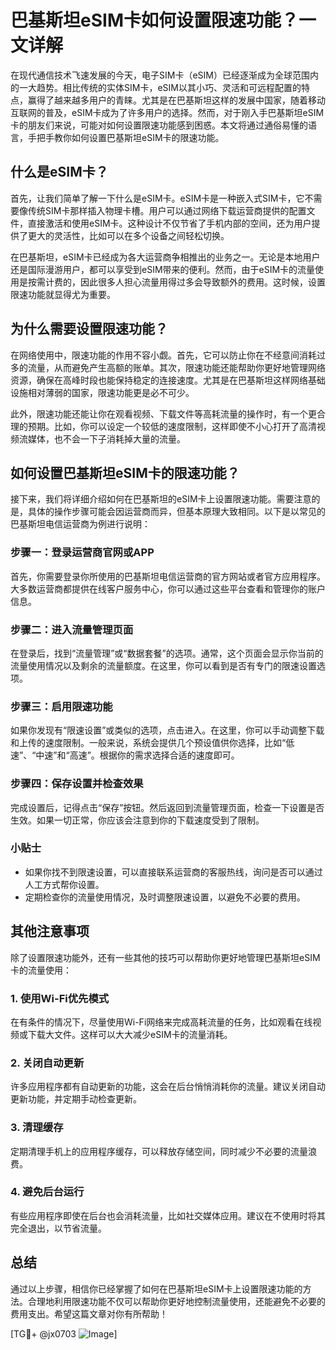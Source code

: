 # 巴基斯坦eSIM卡如何设置限速功能？一文详解

在现代通信技术飞速发展的今天，电子SIM卡（eSIM）已经逐渐成为全球范围内的一大趋势。相比传统的实体SIM卡，eSIM以其小巧、灵活和可远程配置的特点，赢得了越来越多用户的青睐。尤其是在巴基斯坦这样的发展中国家，随着移动互联网的普及，eSIM卡成为了许多用户的选择。然而，对于刚入手巴基斯坦eSIM卡的朋友们来说，可能对如何设置限速功能感到困惑。本文将通过通俗易懂的语言，手把手教你如何设置巴基斯坦eSIM卡的限速功能。

## 什么是eSIM卡？

首先，让我们简单了解一下什么是eSIM卡。eSIM卡是一种嵌入式SIM卡，它不需要像传统SIM卡那样插入物理卡槽。用户可以通过网络下载运营商提供的配置文件，直接激活和使用eSIM卡。这种设计不仅节省了手机内部的空间，还为用户提供了更大的灵活性，比如可以在多个设备之间轻松切换。

在巴基斯坦，eSIM卡已经成为各大运营商争相推出的业务之一。无论是本地用户还是国际漫游用户，都可以享受到eSIM带来的便利。然而，由于eSIM卡的流量使用是按需计费的，因此很多人担心流量用得过多会导致额外的费用。这时候，设置限速功能就显得尤为重要。

## 为什么需要设置限速功能？

在网络使用中，限速功能的作用不容小觑。首先，它可以防止你在不经意间消耗过多的流量，从而避免产生高额的账单。其次，限速功能还能帮助你更好地管理网络资源，确保在高峰时段也能保持稳定的连接速度。尤其是在巴基斯坦这样网络基础设施相对薄弱的国家，限速功能更是必不可少。

此外，限速功能还能让你在观看视频、下载文件等高耗流量的操作时，有一个更合理的预期。比如，你可以设定一个较低的速度限制，这样即使不小心打开了高清视频流媒体，也不会一下子消耗掉大量的流量。

## 如何设置巴基斯坦eSIM卡的限速功能？

接下来，我们将详细介绍如何在巴基斯坦的eSIM卡上设置限速功能。需要注意的是，具体的操作步骤可能会因运营商而异，但基本原理大致相同。以下是以常见的巴基斯坦电信运营商为例进行说明：

### 步骤一：登录运营商官网或APP

首先，你需要登录你所使用的巴基斯坦电信运营商的官方网站或者官方应用程序。大多数运营商都提供在线客户服务中心，你可以通过这些平台查看和管理你的账户信息。

### 步骤二：进入流量管理页面

在登录后，找到“流量管理”或“数据套餐”的选项。通常，这个页面会显示你当前的流量使用情况以及剩余的流量额度。在这里，你可以看到是否有专门的限速设置选项。

### 步骤三：启用限速功能

如果你发现有“限速设置”或类似的选项，点击进入。在这里，你可以手动调整下载和上传的速度限制。一般来说，系统会提供几个预设值供你选择，比如“低速”、“中速”和“高速”。根据你的需求选择合适的速度即可。

### 步骤四：保存设置并检查效果

完成设置后，记得点击“保存”按钮。然后返回到流量管理页面，检查一下设置是否生效。如果一切正常，你应该会注意到你的下载速度受到了限制。

### 小贴士

- 如果你找不到限速设置，可以直接联系运营商的客服热线，询问是否可以通过人工方式帮你设置。
- 定期检查你的流量使用情况，及时调整限速设置，以避免不必要的费用。

## 其他注意事项

除了设置限速功能外，还有一些其他的技巧可以帮助你更好地管理巴基斯坦eSIM卡的流量使用：

### 1. 使用Wi-Fi优先模式

在有条件的情况下，尽量使用Wi-Fi网络来完成高耗流量的任务，比如观看在线视频或下载大文件。这样可以大大减少eSIM卡的流量消耗。

### 2. 关闭自动更新

许多应用程序都有自动更新的功能，这会在后台悄悄消耗你的流量。建议关闭自动更新功能，并定期手动检查更新。

### 3. 清理缓存

定期清理手机上的应用程序缓存，可以释放存储空间，同时减少不必要的流量浪费。

### 4. 避免后台运行

有些应用程序即使在后台也会消耗流量，比如社交媒体应用。建议在不使用时将其完全退出，以节省流量。

## 总结

通过以上步骤，相信你已经掌握了如何在巴基斯坦eSIM卡上设置限速功能的方法。合理地利用限速功能不仅可以帮助你更好地控制流量使用，还能避免不必要的费用支出。希望这篇文章对你有所帮助！

[TG💪+ @jx0703 ![Image](https://github.com/user-attachments/assets/dbca1d08-cadb-493c-b0ec-ad6f7a83f270)]